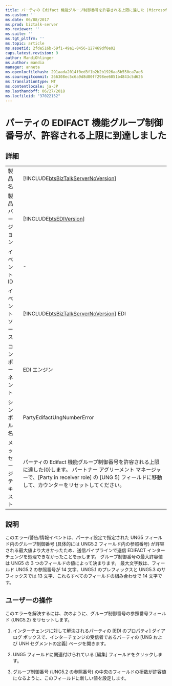 ```yaml
---
title: パーティの Edifact 機能グループ制御番号を許容される上限に達した |Microsoft Docs
ms.custom: ''
ms.date: 06/08/2017
ms.prod: biztalk-server
ms.reviewer: ''
ms.suite: ''
ms.tgt_pltfrm: ''
ms.topic: article
ms.assetid: 2fde516b-59f1-49a1-8456-127469df0e02
caps.latest.revision: 9
author: MandiOhlinger
ms.author: mandia
manager: anneta
ms.openlocfilehash: 291aada2014f0ed3f1b2b2b1926aa5b550ca7ae6
ms.sourcegitcommit: 266308ec5c6a9d8d80ff298ee6051b4843c5d626
ms.translationtype: MT
ms.contentlocale: ja-JP
ms.lasthandoff: 06/27/2018
ms.locfileid: "37022152"
---
```

# <a name="max-limit-of-acceptable-edifact-functional-group-control-number-has-reached-for-party"></a>パーティの EDIFACT 機能グループ制御番号が、許容される上限に到達しました
## <a name="details"></a>詳細  
  
|                 |                                                                                                                                                                                                   |
|-----------------|---------------------------------------------------------------------------------------------------------------------------------------------------------------------------------------------------|
|  製品名   |                                                        [!INCLUDE[btsBizTalkServerNoVersion](../includes/btsbiztalkservernoversion-md.md)]                                                         |
| 製品バージョン |                                                                    [!INCLUDE[btsEDIVersion](../includes/btsediversion-md.md)]                                                                     |
|    イベント ID     |                                                                                                 -                                                                                                 |
|  イベント ソース   |                                                      [!INCLUDE[btsBizTalkServerNoVersion](../includes/btsbiztalkservernoversion-md.md)] EDI                                                       |
|    コンポーネント    |                                                                                            EDI エンジン                                                                                             |
|  シンボル名  |                                                                                    PartyEdifactUngNumberError                                                                                     |
|  メッセージ テキスト   | パーティの Edifact 機能グループ制御番号を許容される上限に達した{0}します。 パートナー アグリーメント マネージャーで、[Party in receiver role] の [UNG 5] フィールドに移動して、カウンターをリセットしてください。 |
  
## <a name="explanation"></a>説明  
 このエラー/警告/情報イベントは、パーティ設定で指定された UNG5 フィールド内のグループ制御番号 (具体的には UNG5.2 フィールド内の参照番号) が許容される最大値より大きかったため、送信パイプラインで送信 EDIFACT インターチェンジを処理できなかったことを示します。 グループ制御番号の最大許容値は UNG5 の 3 つのフィールドの値によって決まります。 最大文字数は、フィールド UNG5.2 の参照番号が 14 文字、UNG5.1 のプレフィックスと UNG5.3 のサフィックスでは 13 文字、これらすべてのフィールドの組み合わせで 14 文字です。  
  
## <a name="user-action"></a>ユーザーの操作  
 このエラーを解決するには、次のように、グループ制御番号の参照番号フィールド (UNG5.2) をリセットします。  
  
1.  インターチェンジに対して解決されるパーティの [EDI のプロパティ] ダイアログ ボックスで、インターチェンジの受信者であるパーティの [UNG および UNH セグメントの定義] ページを開きます。  
  
2.  UNG5 フィールドに関連付けられている [編集] フィールドをクリックします。  
  
3.  グループ制御番号 (UNG5.2 の参照番号) の中央のフィールドの桁数が許容値になるように、このフィールドに新しい値を設定します。